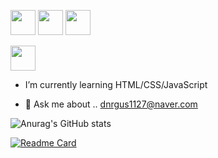 
<a href="/" target="_blank"><img src="https://img.shields.io/badge/HTML5-white?style=flat&logo=HTML5&logoColor=E34F26" style="height : 40px"/></a>
<a href="/" target="_blank"><img src="https://img.shields.io/badge/CSS3-white?style=flat&logo=CSS3&logoColor=1572B6" style="height : 40px"/></a>
<a href="/" target="_blank"><img src="https://img.shields.io/badge/JAVASCRIPT-white?style=flat&logo=JAVASCRIPT&logoColor=F7DF1E" style="height : 40px"/></a>
<!-- <a href="/" target="_blank"><img src="https://img.shields.io/badge/Express-white?style=flat&logo=Express&logoColor=000000" style="height : 40px"/></a> -->
<a href="/" target="_blank"><img src="https://img.shields.io/badge/react-white?style=flat&logo=react&logoColor=00CAFF" style="height : 40px"/></a>
-  I’m currently learning  HTML/CSS/JavaScript

- 💬 Ask me about ..
dnrgus1127@naver.com


![Anurag's GitHub stats](https://github-readme-stats.vercel.app/api?username=dnrgus1127&theme=default&show_icons=true)

[![Readme Card](https://github-readme-stats.vercel.app/api/pin/?username=dnrgus1127&repo=portfolio&theme=default)](https://github.com/dnrgus1127/portfolio)


<!--
**dnrgus1127/dnrgus1127** is a ✨ _special_ ✨ repository because its `README.md` (this file) appears on your GitHub profile.

Here are some ideas to get you started:

- 🔭 I’m currently working on ...
- 🌱 I’m currently learning ...
- 👯 I’m looking to collaborate on ...
- 🤔 I’m looking for help with ...
- 💬 Ask me about ...
- 📫 How to reach me: ...
- 😄 Pronouns: ...
- ⚡ Fun fact: ...
-->
